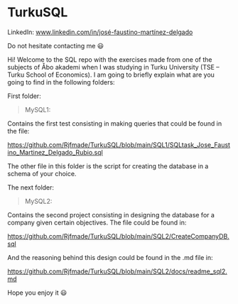# TurkuSQL

LinkedIn: www.linkedin.com/in/josé-faustino-martínez-delgado

Do not hesitate contacting me :smiley:

Hi! Welcome to the SQL repo with the exercises made from one of the subjects of Åbo akademi when I was studying in Turku University (TSE – Turku School of Economics). I am going to briefly explain what are you going to find in the following folders:

First folder:

> MySQL1:

Contains the first test consisting in making queries that could be found in the file:

https://github.com/Rjfmade/TurkuSQL/blob/main/SQL1/SQLtask_Jose_Faustino_Martinez_Delgado_Rubio.sql

The other file in this folder is the script for creating the database in a schema of your choice.

The next folder:

> MySQL2:

Contains the second project consisting in designing the database for a company given certain objectives. The file could be found in:

https://github.com/Rjfmade/TurkuSQL/blob/main/SQL2/CreateCompanyDB.sql

And the reasoning behind this design could be found in the .md file in:

https://github.com/Rjfmade/TurkuSQL/blob/main/SQL2/docs/readme_sql2.md

Hope you enjoy it :smiley:

